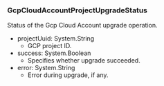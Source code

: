 ### GcpCloudAccountProjectUpgradeStatus
Status of the Gcp Cloud Account upgrade operation.

- projectUuid: System.String
  - GCP project ID.
- success: System.Boolean
  - Specifies whether upgrade succeeded.
- error: System.String
  - Error during upgrade, if any.

